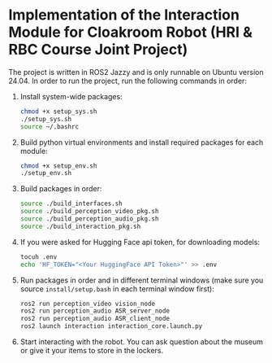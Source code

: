 # Implementation of the Interaction Module for Cloakroom Robot (HRI & RBC Course Joint Project)
The project is written in ROS2 Jazzy and is only runnable on Ubuntu version 24.04. In order to run the project, run the following commands in order:

1. Install system-wide packages:
    ```bash
    chmod +x setup_sys.sh
    ./setup_sys.sh
    source ~/.bashrc
    ```
2. Build python virtual environments and install required packages for each module:
    ```bash
    chmod +x setup_env.sh
    ./setup_env.sh
    ```

3. Build packages in order:
    ```bash
    source ./build_interfaces.sh
    source ./build_perception_video_pkg.sh
    source ./build_perception_audio_pkg.sh
    source ./build_interaction_pkg.sh
    ```
4. If you were asked for Hugging Face api token, for downloading models:
    ```bash
    tocuh .env
    echo 'HF_TOKEN="<Your HuggingFace API Token>"' >> .env
    ```

5. Run packages in order and in different terminal windows (make sure you source `install/setup.bash` in each terminal window first):
    ```bash
    ros2 run perception_video vision_node
    ros2 run perception_audio ASR_server_node
    ros2 run perception_audio ASR_client_node
    ros2 launch interaction interaction_core.launch.py
    ```

6. Start interacting with the robot. You can ask question about the museum or give it your items to store in the lockers.

